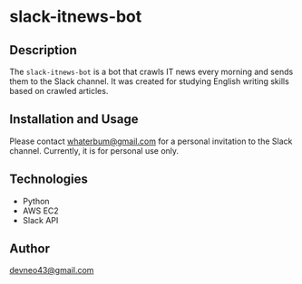 # slack-itnews-bot

## Description
The `slack-itnews-bot` is a bot that crawls IT news every morning and sends them to the Slack channel. It was created for studying English writing skills based on crawled articles.

## Installation and Usage
Please contact whaterbum@gmail.com for a personal invitation to the Slack channel. Currently, it is for personal use only.

## Technologies
- Python 
- AWS EC2 
- Slack API

## Author
devneo43@gmail.com
